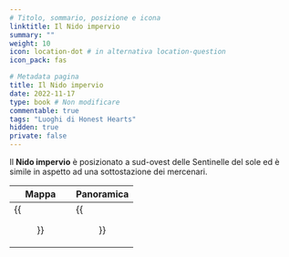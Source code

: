 ```yaml
---
# Titolo, sommario, posizione e icona
linktitle: Il Nido impervio
summary: ""
weight: 10
icon: location-dot # in alternativa location-question
icon_pack: fas

# Metadata pagina
title: Il Nido impervio
date: 2022-11-17
type: book # Non modificare
commentable: true
tags: "Luoghi di Honest Hearts"
hidden: true
private: false
---
```



<div class="fnv">

Il **Nido impervio** è posizionato a sud-ovest delle Sentinelle del sole ed è simile in aspetto ad una sottostazione dei mercenari. 

| Mappa | Panoramica |
| ----- | ---------- |
|  {{<figure src="fnv/The_Aerie_loc.webp">}}     |  {{<figure src="fnv/The_Aerie.webp">}}          | 

</div>
